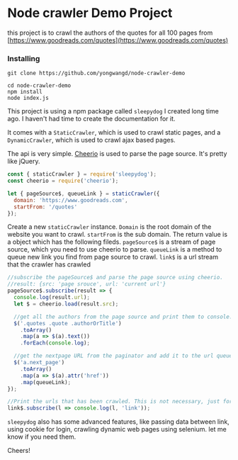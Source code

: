 # Node crawler Demo Project

this project is to crawl the authors of the quotes for all 100 pages from [https://www.goodreads.com/quotes](https://www.goodreads.com/quotes)

### Installing

```
git clone https://github.com/yongwangd/node-crawler-demo

cd node-crawler-demo
npm install
node index.js
```

This project is using a npm package called `sleepydog` I created long time ago. I haven't had time to create the documentation for it.

It comes with a `StaticCrawler`, which is used to crawl static pages, and a `DynamicCrawler`, which is used to crawl ajax based pages.

The api is very simple. [Cheerio](https://github.com/cheeriojs/cheerio) is used to parse the page source. It's pretty like jQuery.

```js
const { staticCrawler } = require('sleepydog');
const cheerio = require('cheerio');

let { pageSource$, queueLink } = staticCrawler({
  domain: 'https://www.goodreads.com',
  startFrom: '/quotes'
});
```

Create a new `staticCrawler` instance. `Domain` is the root domain of the website you want to crawl. `startFrom` is the sub domain. The return value is a object which has the following fileds.
`pageSource$` is a stream of page source, which you need to use cheerio to parse. `queueLink` is a method to queue new link you find from page source to crawl.
`link$` is a url stream that the crawler has crawled

```js
//subscribe the pageSource$ and parse the page source using cheerio.
//result: {src: 'page srouce', url: 'current url'}
pageSource$.subscribe(result => {
  console.log(result.url);
  let $ = cheerio.load(result.src);

  //get all the authors from the page source and print them to console. You are certainly save them to a database as you need
  $('.quotes .quote .authorOrTitle')
    .toArray()
    .map(a => $(a).text())
    .forEach(console.log);

  //get the nextpage URL from the paginator and add it to the url queue. The crawler will pick up next url from the url queue when it finishes crawling current url.
  $('a.next_page')
    .toArray()
    .map(a => $(a).attr('href'))
    .map(queueLink);
});

//Print the urls that has been crawled. This is not necessary, just for logging purpose
link$.subscribe(l => console.log(l, 'link'));
```

`sleepydog` also has some advanced features, like passing data between link, using cookie for login, crawling dynamic web pages using selenium. let me know if you need them.

Cheers!
